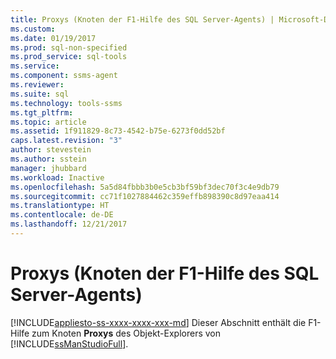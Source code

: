 ```yaml
---
title: Proxys (Knoten der F1-Hilfe des SQL Server-Agents) | Microsoft-Dokumentation
ms.custom: 
ms.date: 01/19/2017
ms.prod: sql-non-specified
ms.prod_service: sql-tools
ms.service: 
ms.component: ssms-agent
ms.reviewer: 
ms.suite: sql
ms.technology: tools-ssms
ms.tgt_pltfrm: 
ms.topic: article
ms.assetid: 1f911829-8c73-4542-b75e-6273f0dd52bf
caps.latest.revision: "3"
author: stevestein
ms.author: sstein
manager: jhubbard
ms.workload: Inactive
ms.openlocfilehash: 5a5d84fbbb3b0e5cb3bf59bf3dec70f3c4e9db79
ms.sourcegitcommit: cc71f1027884462c359effb898390c8d97eaa414
ms.translationtype: HT
ms.contentlocale: de-DE
ms.lasthandoff: 12/21/2017
---
```

# <a name="proxies-node-sql-server-agent-f1-help"></a>Proxys (Knoten der F1-Hilfe des SQL Server-Agents)
[!INCLUDE[appliesto-ss-xxxx-xxxx-xxx-md](../../includes/appliesto-ss-xxxx-xxxx-xxx-md.md)] Dieser Abschnitt enthält die F1-Hilfe zum Knoten **Proxys** des Objekt-Explorers von [!INCLUDE[ssManStudioFull](../../includes/ssmanstudiofull_md.md)].  
  
